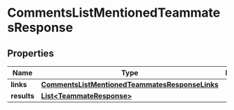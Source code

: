 

# CommentsListMentionedTeammatesResponse


## Properties

| Name | Type | Description | Notes |
|------------ | ------------- | ------------- | -------------|
|**links** | [**CommentsListMentionedTeammatesResponseLinks**](CommentsListMentionedTeammatesResponseLinks.md) |  |  [optional] |
|**results** | [**List&lt;TeammateResponse&gt;**](TeammateResponse.md) |  |  [optional] |



